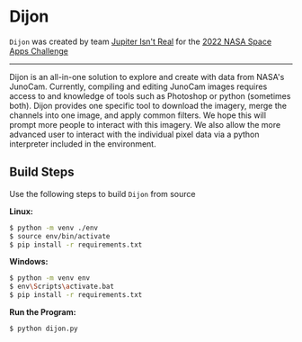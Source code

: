 # Dijon

`Dijon` was created by team [Jupiter Isn't Real](https://2022.spaceappschallenge.org/challenges/2022-challenges/jovian-system/teams/jupiter-isnt-real/project) for the [2022 NASA Space Apps Challenge](https://www.spaceappschallenge.org/)

---

Dijon is an all-in-one solution to explore and create with data from NASA's JunoCam. Currently, compiling and editing JunoCam images requires access to and knowledge of tools such as Photoshop or python (sometimes both). Dijon provides one specific tool to download the imagery, merge the channels into one image, and apply common filters. We hope this will prompt more people to interact with this imagery. We also allow the more advanced user to interact with the individual pixel data via a python interpreter included in the environment.

## Build Steps

Use the following steps to build `Dijon` from source

**Linux:**

```sh
$ python -m venv ./env
$ source env/bin/activate
$ pip install -r requirements.txt
```

**Windows:**

```sh
$ python -m venv env
$ env\Scripts\activate.bat
$ pip install -r requirements.txt
```

**Run the Program:**

```sh
$ python dijon.py
```